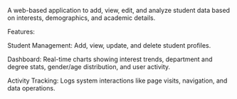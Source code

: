 A web-based application to add, view, edit, and analyze student data based on interests, demographics, and academic details.

Features:

Student Management: Add, view, update, and delete student profiles.

Dashboard: Real-time charts showing interest trends, department and degree stats, gender/age distribution, and user activity.

Activity Tracking: Logs system interactions like page visits, navigation, and data operations.
